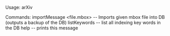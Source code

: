 Usage: arXiv <cmd>
	
Commands:
  importMessage <file.mbox> -- Imports given mbox file into DB (outputs a backup of the DB)
  listKeywords -- list all indexing key words in the DB
  help -- prints this message